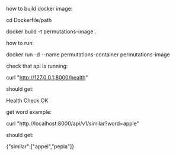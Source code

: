 how to build docker image: 

cd Dockerfile/path

docker build -t permutations-image .

how to run:

docker run -d --name permutations-container permutations-image


check that api is running:

curl "http://127.0.0.1:8000/health"

should get:

Health Check OK


get word example:

curl "http://localhost:8000/api/v1/similar?word=apple"

should get:

{"similar":["appel","pepla"]}